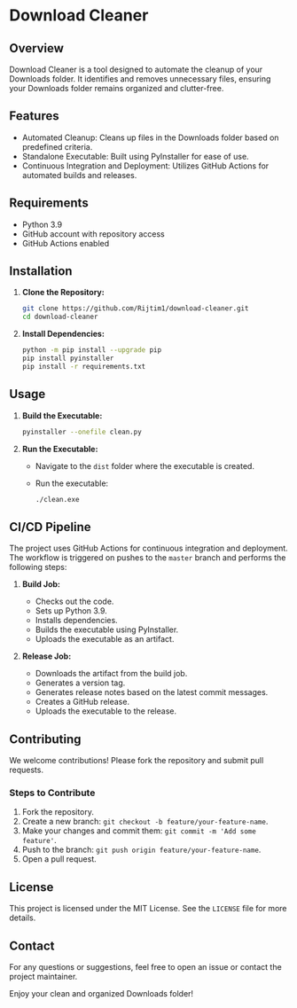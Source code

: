 # Download Cleaner

## Overview

Download Cleaner is a tool designed to automate the cleanup of your Downloads folder. It identifies and removes unnecessary files, ensuring your Downloads folder remains organized and clutter-free.

## Features

- Automated Cleanup: Cleans up files in the Downloads folder based on predefined criteria.
- Standalone Executable: Built using PyInstaller for ease of use.
- Continuous Integration and Deployment: Utilizes GitHub Actions for automated builds and releases.

## Requirements

- Python 3.9
- GitHub account with repository access
- GitHub Actions enabled

## Installation

1. **Clone the Repository:**

    ```sh
    git clone https://github.com/Rijtim1/download-cleaner.git
    cd download-cleaner
    ```

2. **Install Dependencies:**

    ```sh
    python -m pip install --upgrade pip
    pip install pyinstaller
    pip install -r requirements.txt
    ```

## Usage

1. **Build the Executable:**

    ```sh
    pyinstaller --onefile clean.py
    ```

2. **Run the Executable:**
    - Navigate to the `dist` folder where the executable is created.
    - Run the executable:

        ```sh
        ./clean.exe
        ```

## CI/CD Pipeline

The project uses GitHub Actions for continuous integration and deployment. The workflow is triggered on pushes to the `master` branch and performs the following steps:

1. **Build Job:**
    - Checks out the code.
    - Sets up Python 3.9.
    - Installs dependencies.
    - Builds the executable using PyInstaller.
    - Uploads the executable as an artifact.

2. **Release Job:**
    - Downloads the artifact from the build job.
    - Generates a version tag.
    - Generates release notes based on the latest commit messages.
    - Creates a GitHub release.
    - Uploads the executable to the release.

## Contributing

We welcome contributions! Please fork the repository and submit pull requests.

### Steps to Contribute

1. Fork the repository.
2. Create a new branch: `git checkout -b feature/your-feature-name`.
3. Make your changes and commit them: `git commit -m 'Add some feature'`.
4. Push to the branch: `git push origin feature/your-feature-name`.
5. Open a pull request.

## License

This project is licensed under the MIT License. See the `LICENSE` file for more details.

## Contact

For any questions or suggestions, feel free to open an issue or contact the project maintainer.

Enjoy your clean and organized Downloads folder!
